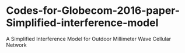 # Codes-for-Globecom-2016-paper-Simplified-interference-model
A Simplified Interference Model for Outdoor Millimeter Wave Cellular Network
